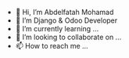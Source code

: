 - 👋 Hi, I’m Abdelfatah Mohamad
- 👀 I’m Django & Odoo Developer
- 🌱 I’m currently learning ...
- 💞️ I’m looking to collaborate on ...
- 📫 How to reach me ...

<!---
AbdelfatahMo/AbdelfatahMo is a ✨ special ✨ repository because its `README.md` (this file) appears on your GitHub profile.
You can click the Preview link to take a look at your changes.
--->
